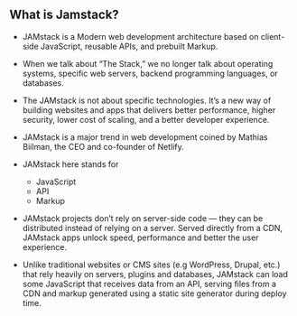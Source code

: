 ## What is Jamstack?


- JAMstack is a Modern web development architecture based on client-side JavaScript, reusable APIs, and prebuilt Markup.
- When we talk about “The Stack,” we no longer talk about operating systems, specific web servers, backend programming languages, or databases.
- The JAMstack is not about specific technologies. It’s a new way of building websites and apps that delivers better performance, higher security, lower cost of scaling, and a better developer experience.
- JAMstack is a major trend in web development coined by Mathias Biilman, the CEO and co-founder of Netlify.

- JAMstack here stands for
  - JavaScript
  - API
  - Markup

- JAMstack projects don’t rely on server-side code — they can be distributed instead of relying on a server. Served directly from a CDN, JAMstack apps unlock speed, performance and better the user experience.

- Unlike traditional websites or CMS sites (e.g WordPress, Drupal, etc.) that rely heavily on servers, plugins and databases, JAMstack can load some JavaScript that receives data from an API, serving files from a CDN and markup generated using a static site generator during deploy time.
